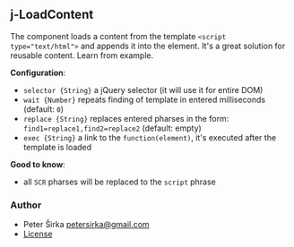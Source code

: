 ## j-LoadContent

The component loads a content from the template `<script type="text/html">` and appends it into the element. It's a great solution for reusable content. Learn from example.

__Configuration__:

- `selector {String}` a jQuery selector (it will use it for entire DOM)
- `wait {Number}` repeats finding of template in entered milliseconds (default: `0`)
- `replace {String}` replaces entered pharses in the form: `find1=replace1,find2=replace2` (default: empty)
- `exec {String}` a link to the `function(element)`, it's executed after the template is loaded

__Good to know__:

- all `SCR` pharses will be replaced to the `script` phrase

### Author

- Peter Širka <petersirka@gmail.com>
- [License](https://www.totaljs.com/license/)